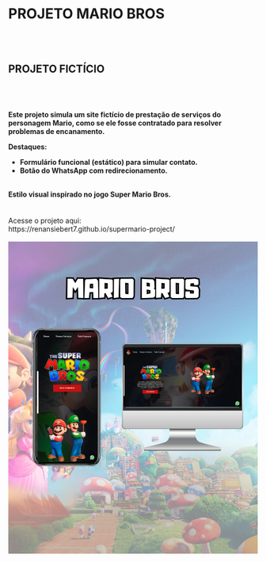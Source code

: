 <h1> PROJETO MARIO BROS </h1>
<br>
<br>
<h2> PROJETO FICTÍCIO</h2>
<br>
<br>
<h4> Este projeto simula um site fictício de prestação de serviços do personagem Mario, como se ele fosse contratado para resolver problemas de encanamento.

Destaques:
  <ul>
    <li>Formulário funcional (estático) para simular contato.</li>
    <li>Botão do WhatsApp com redirecionamento.</li>
  </ul>
<br>
Estilo visual inspirado no jogo Super Mario Bros.</h4>
<br>
Acesse o projeto aqui:
<br>
https://renansiebert7.github.io/supermario-project/
<br>
<br>
<img src="https://github.com/renansiebert7/supermario-project/blob/main/img/MARIO%20BROSS.png?raw=true"/>
